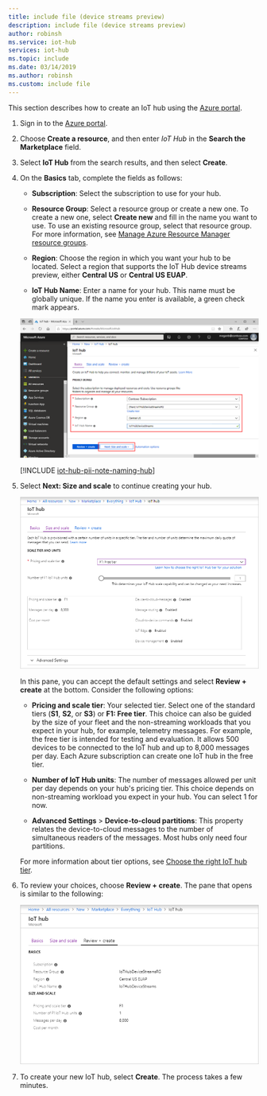 ```yaml
---
title: include file (device streams preview)
description: include file (device streams preview)
author: robinsh
ms.service: iot-hub
services: iot-hub
ms.topic: include
ms.date: 03/14/2019
ms.author: robinsh
ms.custom: include file
---
```


This section describes how to create an IoT hub using the [Azure portal](https://portal.azure.com).

1. Sign in to the [Azure portal](https://portal.azure.com).

1. Choose **Create a resource**, and then enter *IoT Hub* in the **Search the Marketplace** field.

1. Select **IoT Hub** from the search results, and then select **Create**.

1. On the **Basics** tab, complete the fields as follows:

   - **Subscription**: Select the subscription to use for your hub.

   - **Resource Group**: Select a resource group or create a new one. To create a new one, select **Create new** and fill in the name you want to use. To use an existing resource group, select that resource group. For more information, see [Manage Azure Resource Manager resource groups](../articles/azure-resource-manager/manage-resource-groups-portal.md).

   - **Region**: Choose the region in which you want your hub to be located. Select a region that supports the IoT Hub device streams preview, either **Central US** or **Central US EUAP**.

   - **IoT Hub Name**: Enter a name for your hub. This name must be globally unique. If the name you enter is available, a green check mark appears.

   ![Creating an IoT hub in the Azure portal](./media/iot-hub-include-create-hub-device-streams/iot-hub-creation-device-streams.png)

   [!INCLUDE [iot-hub-pii-note-naming-hub](iot-hub-pii-note-naming-hub.md)]

1. Select **Next: Size and scale** to continue creating your hub.

   ![Setting size and scale for a new IoT hub using the Azure portal](./media/iot-hub-include-create-hub-device-streams/iot-hub-creation-02.png)

   In this pane, you can accept the default settings and select **Review + create** at the bottom. Consider the following options:

   - **Pricing and scale tier**: Your selected tier. Select one of the standard tiers (**S1**, **S2**, or **S3**) or **F1: Free tier**. This choice can also be guided by the size of your fleet and the non-streaming workloads that you expect in your hub, for example, telemetry messages. For example, the free tier is intended for testing and evaluation. It allows 500 devices to be connected to the IoT hub and up to 8,000 messages per day. Each Azure subscription can create one IoT hub in the free tier. 

   - **Number of IoT Hub units**: The number of messages allowed per unit per day depends on your hub's pricing tier. This choice depends on non-streaming workload you expect in your hub. You can select 1 for now.

   - **Advanced Settings** > **Device-to-cloud partitions**: This property relates the device-to-cloud messages to the number of simultaneous readers of the messages. Most hubs only need four partitions.

   For more information about tier options, see [Choose the right IoT hub tier](../articles/iot-hub/iot-hub-scaling.md).

1. To review your choices, choose **Review + create**. The pane that opens is similar to the following:

   ![Information for creating the new IoT hub](./media/iot-hub-include-create-hub-device-streams/iot-hub-creation-03.png)

1. To create your new IoT hub, select **Create**. The process takes a few minutes.
